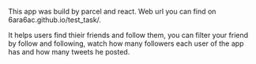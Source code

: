 This app was build by parcel and react. Web url you can find on 6ara6ac.github.io/test_task/. 

It helps users find thieir friends and follow them, you can filter your friend by follow and following, watch how many followers each user of the app has and how many tweets he posted.